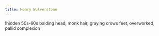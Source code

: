 ```yaml
---
title: Henry Wulverstone
---
```


!hidden
50s-60s balding head, monk hair, graying crows feet, overworked, pallid complexion